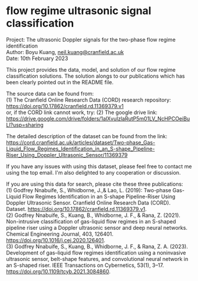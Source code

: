 # flow regime ultrasonic signal classification
Project: The ultrasonic Doppler signals for the two-phase flow regime identification <br />
Author: Boyu Kuang, neil.kuang@cranfield.ac.uk <br />
Date: 10th February 2023

This project provides the data, model, and solution of our flow regime classification solutions. The solution alongs to our publications which has been clearly pointed out in the README file.

The source data can be found from:<br />
    (1) The Cranfield Online Research Data (CORD) research repository: https://doi.org/10.17862/cranfield.rd.11369379.v1 <br />
or, if the CORD link cannot work, try:
    (2) The google drive link: https://drive.google.com/drive/folders/1alXvuIzlaRutP5m01LV_NcHPCOeiBuLl?usp=sharing <br />
  
The detailed description of the dataset can be found from the link: https://cord.cranfield.ac.uk/articles/dataset/Two-phase_Gas-Liquid_Flow_Regimes_Identification_in_an_S-shape_Pipeline-Riser_Using_Doppler_Ultrasonic_Sensor/11369379

If you have any issues with using this dataset, please feel free to contact me using the top email. I'm also delighted to any cooperation or discussion.

If you are using this data for search, please cite these three publications: <br />
    (1) Godfrey Nnabuife, S., Whidborne, J.,& Lao, L. (2019): Two-phase Gas-Liquid Flow Regimes Identification in an S-shape Pipeline-Riser Using Doppler Ultrasonic Sensor. Cranfield Online Research Data (CORD). Dataset. https://doi.org/10.17862/cranfield.rd.11369379.v1. <br />
    (2) Godfrey Nnabuife, S., Kuang, B., Whidborne, J. F., & Rana, Z. (2021). Non-intrusive classification of gas-liquid flow regimes in an S-shaped pipeline riser using a Doppler ultrasonic sensor and deep neural networks. Chemical Engineering Journal, 403, 126401. https://doi.org/10.1016/j.cej.2020.126401. <br />
    (3) Godfrey Nnabuife, S., Kuang, B., Whidborne, J. F., & Rana, Z. A. (2023). Development of gas–liquid flow regimes identification using a noninvasive ultrasonic sensor, belt-shape features, and convolutional neural network in an S-shaped riser. IEEE Transactions on Cybernetics, 53(1), 3–17. https://doi.org/10.1109/tcyb.2021.3084860.

